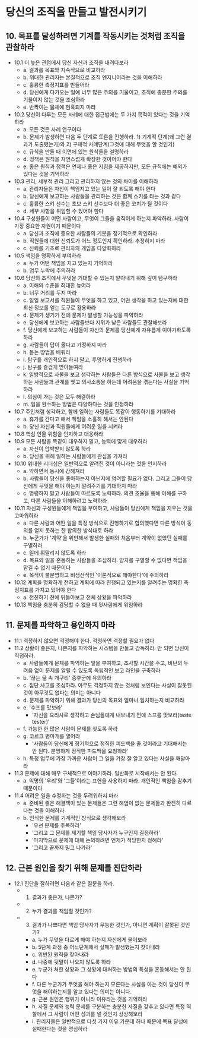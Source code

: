 # 당신의 조직을 만들고 발전시키기

## 10. 목표를 달성하려면 기계를 작동시키는 것처럼 조직을 관찰하라
- 10.1 더 높은 관점에서 당신 자신과 조직을 내려다보라
  + a. 결과를 목표와 지속적으로 비교하라
  + b. 위대한 관리자는 본질적으로 조직 엔지니어라는 것을 이해하라
  + c. 훌륭한 측정지표를 만들어라
  + d. 당신에게 다가오는 일에 너무 많은 주의를 기울이고, 조직에 충분한 주의를 기울이지 않는 것을 조심하라
  + e. 반짝이는 물체에 현혹되지 마라
- 10.2 당신이 다루는 모든 사례에 대한 접근법에는 두 가지 목적이 있다는 것을 기억하라
  + a. 모든 것은 사례 연구이다
  + b. 문제가 발생하면 다음 두 단계로 토론을 진행하라. 1) 기계적 단계(왜 그런 결과가 도출됐는가)와 2) 구체적 사례단계(그것에 대해 무엇을 할 것인가)
  + c. 규칙을 만들 때 이면에 있는 원칙들을 설명하라
  + d. 정책은 원칙을 자연스럽게 확장한 것이어야 한다
  + e. 좋은 원칙과 정책은 언제나 좋은 지침을 제공하지만, 모든 규칙에는 예외가 있다는 것을 기억하라
- 10.3 관리, 세부적 관리 그리고 관리하지 않는 것의 차이를 이해하라
  + a. 관리자들은 자신이 책임지고 있는 일이 잘 되도록 해야 한다
  + b. 당신에게 보고하는 사람들을 관리하는 것은 함께 스키를 타는 것과 같다
  + c. 훌륭한 스키 선수는 초보 스키 선수보다 더 좋은 코치가 될 것이다
  + d. 세부 사항을 위임할 수 있어야 한다
- 10.4 구성원들이 어떤 사람이고, 무엇이 그들을 움직이게 하는지 파악하라. 사람이 가장 중요한 자원이기 때문이다
  + a. 당신과 조직에 중요한 사람들의 기분을 정기적으로 확인하라
  + b. 직원들에 대한 신뢰도가 어느 정도인지 확인하라. 추정하지 마라
  + c. 신뢰를 기초로 관리자의 개입을 다양화하라
- 10.5 책임을 명확하게 부여하라
  + a. 누가 어떤 책임을 지고 있는지 기억하라
  + b. 업무 누락에 주의하라
- 10.6 당신의 조직에서 무엇을 기대할 수 있는지 알아내기 위해 깊이 탐구하라
  + a. 이해의 수준을 최대한 높여라
  + b. 너무 거리를 두지 마라
  + c. 일일 보고서를 직원들이 무엇을 하고 있고, 어떤 생각을 하고 있는지에 대한 최신 정보를 얻는 도구로 활용하라
  + d. 문제가 생기기 전에 문제가 발생할 가능성을 파악하라
  + e. 당신에게 보고하는 사람들보다 지위가 낮은 사람들도 관찰해보라
  + f. 당신에게 보고하는 사람들이 자신의 문제를 당신에게 자유롭게 이야기하도록 하라
  + g. 사람들이 답이 옳다고 가정하지 마라
  + h. 듣는 방법을 배워라
  + i. 탐구를 개인적으로 하지 말고, 투명하게 진행하라
  + j. 탐구를 즐겁게 받아들여라
  + k. 일방적으로 사물을 보고 생각하는 사람들은 다른 방식으로 사물을 보고 생각하는 사람들과 관계를 맺고 의사소통을 하는데 어려움을 겪는다는 사실을 기억하라
  + l. 의심이 가는 것은 모두 해결하라
  + m. 일을 완수하는 방법은 다양하다는 것을 인정하라
- 10.7 주인처럼 생각하고, 함께 일하는 사람들도 똑같이 행동하기를 기대하라
  + a. 휴가를 간다고 해서 책임을 소홀히 해서는 안된다
  + b. 당신 자신과 직원들에게 어려운 일을 시켜라
- 10.8 핵심 인물 위험을 인지하고 대응하라
- 10.9 모든 사람을 똑같이 대우하지 말고, 능력에 맞게 대우하라
  + a. 자신이 압박받지 않도록 하라
  + b. 당신을 위해 일하는 사람들에게 관심을 가져라
- 10.10 위대한 리더십은 일반적으로 알려진 것이 아니라는 것을 인지하라
  + a. 약하면서 동시에 강해져라
  + b. 사람들이 당신을 좋아하는지 아닌지에 염려할 필요가 없다. 그리고 그들이 당신에게 무엇을 해야 하는지 알려주기를 기대하지 마라
  + c. 명령하지 말고 사람들이 따르도록 노력하라. 의견 조율을 통해 이해를 구하고, 다른 사람들을 이해하려고 노력하라
- 10.11 자신과 구성원들에게 책임을 부여하고, 사람들이 당신에게 책임을 지우는 것을 고마워하라
  + a. 다른 사람과 어떤 일을 특정 방식으로 진행하기로 합의했다면 다른 방식이 동의를 얻지 못하는 한 합의한 방식대로 하라
  + b. 누군가가 '계약'을 위반해서 발생한 실패와 처음부터 계약이 없었던 실패를 구별하라
  + c. 일에 휘말리지 않도록 하라
  + d. 목표와 일을 혼동하는 사람들을 조심하라. 양자를 구별할 수 없다면 책임을 맡길 수 없기 때문이다
  + e. 목적이 불분명하고 비생산적인 '이론적으로 해야한다'에 주의하라
- 10.12 계획을 명확하게 전하고 계획에 따라 진행되고 있는지를 알려주는 명확한 측정지표를 가지고 있어야 한다
  + a. 전진하기 전에 뒤돌아보고 전체 상황을 파악하라
- 10.13 책임을 충분히 감당할 수 없을 때 윗사람에게 위임하라

## 11. 문제를 파악하고 용인하지 마라
- 11.1 걱정하지 않으면 걱정해야 한다. 걱정하면 걱정할 필요가 없다
- 11.2 상황이 좋은지, 나쁜지를 파악하는 시스템을 만들고 감독하라. 안 되면 당신이 직접하라.
  + a. 사람들에게 문제를 파악하는 일을 부여하고, 조사할 시간을 주고, 비난의 두려움 없이 문제를 알릴 수 있도록 독립적인 보고 라인을 구축하라
  + b. '끊는 물 속 개구리' 증후군에 유의하라
  + c. 집단 사고를 조심하라. 아무도 걱정하지 않는 것처럼 보인다는 사실이 잘못된 것이 아무것도 없다는 의미는 아니다
  + d. 문제를 파악하기 위해 결과가 당신의 목표와 얼마나 일치하는지 비교하라
  + e. '수프를 맛보라'
    - '자신을 요리사로 생각하고 손님들에게 내보내기 전에 스프를 맛보라(taste tester)'
  + f. 가능한 한 많은 사람이 문제를 찾도록 하라
  + g. 코르크 병마개를 열어라
    - '사람들이 당신에게 정기적으로 정직한 피드백을 줄 것이라고 기대해서는 안 된다. 분명하게 정직한 피드백을 요청하라'
  + h. 특정 업무에 가장 가까운 사람이 그 일을 가장 잘 알고 있다는 사실을 깨달아라
- 11.3 문제에 대해 매우 구체적으로 이야기하라. 일반화로 시작해서는 안 된다.
  + a. 익명의 '우리'와 '그들'이라는 표현을 사용하지 마라. 개인적인 책임을 감추기 때문이다
- 11.4 어려운 일을 수정하는 것을 두려워하지 마라
  + a. 준비된 좋은 해결책이 있는 문제들은 그런 해범이 없는 문제들과 완전히 다르다는 것을 이해하라
  + b. 인식한 문제를 기계적인 방식으로 생각해보라
    - '우선 문제를 주목하라'
    - '그리고 그 문제를 제기할 책임 당사자가 누구인지 결정하라'
    - '마지막으로 문제에 대해 논의하려면 언제가 적당한지 정해라'
    - '그리고 끝까지 밀고 나가라'

## 12. 근본 원인을 찾기 위해 문제를 진단하라
- 12.1 진단을 잘하려면 다음과 같은 질문을 하라.
  + 1. 결과가 좋은가, 나쁜가?
  + 2. 누가 결과를 책임질 것인가?
  + 3. 결과가 나쁘다면 책임 당사자가 무능한 것인가, 아니면 계획이 잘못된 것인가?
    - a. 누가 무엇을 다르게 해야 하는지 자신에게 물어보라
    - b. 5단계 과정 중 어느단계에서 실패가 발생했는지 찾아내라
    - c. 위반된 원칙을 찾아내라
    - d. 나중에 뒷말이 나오지 않도록 하라
    - e. 누군가 처한 상황과 그 상황에 대처하는 방법의 특성을 혼동해서는 안 된다
    - f. 다른 누군가가 무엇을 해야 하는지 모른다는 사실을 아는 것이 당신이 무엇을 해야하는지를 알고 있다는 의미는 아니다.
    - g. 근본 원인은 행위가 아니라 이유라는 것을 기억하라
    - h. 자질 문제와 능력 문제를 구분하는 충분한 자질을 갖추고 있다면 특정 역할에서 그 사람이 어떤 성과를 낼 것인지 상상해보라
    - i. 관리자들은 일반적으로 다섯 가지 이유 가운데 하나 때문에 목표 달성에 실패한다는 것을 명심하라

